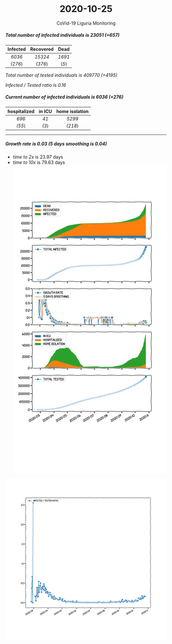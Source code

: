 <div align='center'>

# 2020-10-25
CoVid-19 Liguria Monitoring
</div>

##### Total number of infected individuals is 23051 (+657)
Infected | Recovered | Dead
:---: | :---: | :---:
*6036* | *15324* | *1691*
*(276*) | *(376*) | (*5*)

*Total number of tested individuals is 409770 (+4195)*

*Infected / Tested ratio is 0.16*
##### Current number of infected individuals is 6036 (+276)
hospitalized | in ICU | home isolation
:---: | :---: | :---:
*696* |*41* |*5299*
*(55*) |*(3*) |*(218*)
***
##### Growth rate is 0.03 (5 days smoothing is 0.04)
- *time to 2x* is 23.97 days
- *time to 10x* is 79.63 days
![stats][stats]

![infected_normalized][infected_normalized]

[stats]: stats_Liguria.png
[infected_normalized]: infected_normalized_Liguria.png
